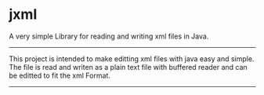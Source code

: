 # jxml
A very simple Library for reading and writing xml files in Java.

______________________________________________________________________________
This project is intended to make editting xml files with java easy and simple.
The file is read and writen as a plain text file with buffered reader and can
be editted to fit the xml Format.
______________________________________________________________________________

